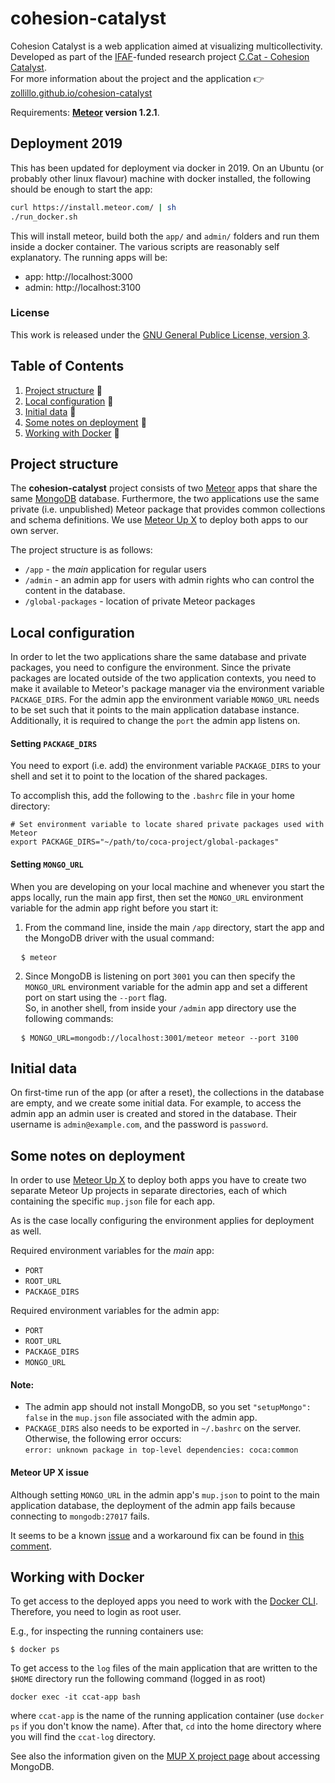 # cohesion-catalyst

Cohesion Catalyst is a web application aimed at visualizing multicollectivity.  
Developed as part of the [IFAF](http://www.ifaf-berlin.de/projekte/c.cat/)-funded research project [C.Cat - Cohesion Catalyst](http://cohesion-lab.com/).  
For more information about the project and the application 👉 [zollillo.github.io/cohesion-catalyst](https://zollillo.github.io/cohesion-catalyst/)  


Requirements:  __[Meteor](http://guide.meteor.com/#what-is-meteor) version 1.2.1__.  
## Deployment 2019

This has been updated for deployment via docker in 2019. On an Ubuntu (or
probably other linux flavour) machine with docker installed, the following
should be enough to start the app:

```bash
curl https://install.meteor.com/ | sh
./run_docker.sh
```

This will install meteor, build both the `app/` and `admin/` folders and run
them inside a docker container. The various scripts are reasonably self
explanatory. The running apps will be:

- app: http://localhost:3000
- admin: http://localhost:3100

### License
This work is released under the [GNU General Publice License, version 3](http://www.gnu.org/licenses/gpl-3.0.txt).

## Table of Contents

1. [Project structure](#project-structure) :memo:
2. [Local configuration](#local-configuration) :wrench:
3. [Initial data](#initial-data) :baby:
4. [Some notes on deployment](#some-notes-on-deployment) :rocket:
5. [Working with Docker](#working-with-docker) :whale:



## Project structure

The __cohesion-catalyst__ project consists of two [Meteor](http://guide.meteor.com/#what-is-meteor) apps that share the same [MongoDB](https://docs.mongodb.org/manual/introduction/) database. Furthermore, the two applications use the same private (i.e. unpublished) Meteor package that provides common collections and schema definitions. We use [Meteor Up X](https://github.com/arunoda/meteor-up/tree/mupx) to deploy both apps to our own server.

The project structure is as follows:
* `/app` - the _main_ application for regular users
* `/admin` - an admin app for users with admin rights who can control the content in the database.  
* `/global-packages` - location of private Meteor packages  


## Local configuration

In order to let the two applications share the same database and private packages, you need to configure the environment. Since the private packages are located outside of the two application contexts, you need to make it available to Meteor's package manager via the environment variable `PACKAGE_DIRS`. For the admin app the environment variable `MONGO_URL` needs to be set such that it points to the main application database instance. Additionally, it is required to change the `port` the admin app listens on.


#### Setting `PACKAGE_DIRS`

You need to export (i.e. add) the environment variable `PACKAGE_DIRS` to your shell and set it to point to the location of the shared packages.

To accomplish this, add the following to the `.bashrc` file in your home directory:  
```
# Set environment variable to locate shared private packages used with Meteor
export PACKAGE_DIRS="~/path/to/coca-project/global-packages"
```

#### Setting `MONGO_URL`

When you are developing on your local machine and whenever you start the apps locally, run the main app first, then set the `MONGO_URL` environment variable for the admin app right before you start it:  

1. From the command line, inside the main `/app` directory, start the app and the MongoDB driver with the usual command:
<pre>
  <code>$ meteor</code>
</pre>

2. Since MongoDB is listening on port `3001` you can then specify the `MONGO_URL` environment variable for the admin app and set a different port on start using the `--port` flag.  
So, in another shell, from inside your `/admin` app directory use the following commands:
<pre>
  <code>$ MONGO_URL=mongodb://localhost:3001/meteor meteor --port 3100</code>
</pre>


## Initial data
On first-time run of the app (or after a reset), the collections in the database are empty, and we create some initial data.
For example, to access the admin app an admin user is created and stored in the database. Their username is  `admin@example.com`, and the password is `password`.


## Some notes on deployment

In order to use [Meteor Up X](https://github.com/arunoda/meteor-up/tree/mupx) to deploy both apps you have to create two separate Meteor Up projects in separate directories, each of which containing the specific `mup.json` file for each app.  

As is the case locally configuring the environment applies for deployment as well.

Required environment variables for the _main_ app:
* `PORT`
* `ROOT_URL`
* `PACKAGE_DIRS`

Required environment variables for the admin app:
* `PORT`
* `ROOT_URL`
* `PACKAGE_DIRS`
* `MONGO_URL`

#### Note:

* The admin app should not install MongoDB, so you set `"setupMongo": false` in the `mup.json` file associated with the admin app.
* `PACKAGE_DIRS` also needs to be exported in `~/.bashrc` on the server. Otherwise, the following error occurs:  
`error: unknown package in top-level dependencies: coca:common`  


#### Meteor UP X issue

Although setting `MONGO_URL` in the admin app's `mup.json` to point to the main application database, the deployment of the admin app fails because connecting to `mongodb:27017` fails.  

It seems to be a known [issue](https://github.com/arunoda/meteor-up/issues/758) and a workaround fix can be found in [this comment](https://github.com/arunoda/meteor-up/issues/758#issuecomment-164343450).  


## Working with Docker


To get access to the deployed apps you need to work with the [Docker CLI](https://docs.docker.com/engine/reference/commandline/cli/). Therefore, you need to login as root user.  

E.g., for inspecting the running containers use:

```
$ docker ps
```


To get access to the `log` files of the main application that are written to the `$HOME` directory run the following command (logged in as root)

```
docker exec -it ccat-app bash
```

where `ccat-app` is the name of the running application container (use `docker ps` if you don't know the name). After that, `cd` into the home directory where you will find the `ccat-log` directory.

See also the information given on the [MUP X project page](https://github.com/arunoda/meteor-up/tree/mupx#accessing-the-database) about accessing  MongoDB.

